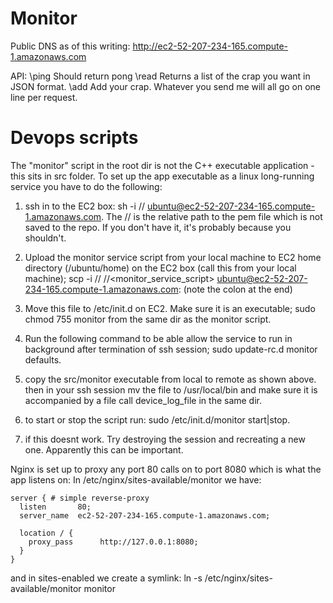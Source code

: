 # Monitor
Public DNS as of this writing: http://ec2-52-207-234-165.compute-1.amazonaws.com

API: \ping
		Should return pong
	 \read
	 	Returns a list of the crap you want in JSON format.
	 \add
	 	Add your crap. Whatever you send me will all go on one line per request.

# Devops scripts
The "monitor" script in the root dir is not the C++ executable application - this sits in src folder. To set up the app executable as a linux long-running service you have to do the following:

1) ssh in to the EC2 box: sh -i <path>/<to>/<pem> ubuntu@ec2-52-207-234-165.compute-1.amazonaws.com. The <path>/<to>/<pem> is the relative path to the pem file which is not saved to the repo. 
	If you don't have it, it's probably because you shouldn't.
	
2) Upload the monitor service script from your local machine to EC2 home directory (/ubuntu/home) on the EC2 box (call this from your local machine);
	scp -i <path>/<to>/<pem> <path>/<to>/<monitor_service_script> ubuntu@ec2-52-207-234-165.compute-1.amazonaws.com: (note the colon at the end)
	
3) Move this file to /etc/init.d on EC2. Make sure it is an executable; sudo chmod 755 monitor from the same dir as the monitor script.

4) Run the following command to be able allow the service to run in background after termination of ssh session; sudo update-rc.d monitor defaults.

5) copy the src/monitor executable from local to remote as shown above. then in your ssh session mv the file to /usr/local/bin and make sure it is accompanied by a file call device_log_file in the same dir.

6) to start or stop the script run: sudo /etc/init.d/monitor start|stop.

7) if this doesnt work. Try destroying the session and recreating a new one. Apparently this can be important.

Nginx is set up to proxy any port 80 calls on to port 8080 which is what the app listens on:
In /etc/nginx/sites-available/monitor we have:

	server { # simple reverse-proxy
	  listen       80;
	  server_name  ec2-52-207-234-165.compute-1.amazonaws.com;

	  location / {
		proxy_pass      http://127.0.0.1:8080;
	  }
	}
	
and in sites-enabled we create a symlink: ln -s /etc/nginx/sites-available/monitor monitor
